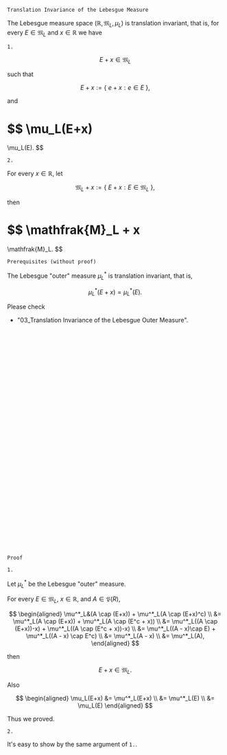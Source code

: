 ```
Translation Invariance of the Lebesgue Measure
```

The Lebesgue measure space $(\mathbb{R}, \mathfrak{M}_L, \mu_L)$ is translation invariant, that is, for every $E \in \mathfrak{M}_L$ and $x\in\mathbb{R}$ we have

`1.`

$$
E + x \in \mathfrak{M}_L
$$

such that

$$
E + x
:=
\{ \ 
    e + x : e \in E
\ \},
$$

and

$$
\mu_L(E+x)
=
\mu_L(E).
$$

`2.`

For every $x \in \mathbb{R}$, let

$$
\mathfrak{M}_L + x
:=
\{ \ 
    E + x : E\in \mathfrak{M}_L    
\ \},
$$

then

$$
\mathfrak{M}_L + x
=
\mathfrak{M}_L.
$$

```
Prerequisites (without proof)
```

The Lebesgue "outer" measure $\mu^*_L$ is translation invariant,
that is,

$$
\mu^*_L(E+x) = \mu^*_L(E).
$$

Please check
- "03_Translation Invariance of the Lebesgue Outer Measure".

<br>
<br>
<br>
<br>
<br>
<br>
<br>
<br>
<br>
<br>
<br>
<br>
<br>
<br>
<br>
<br>
<br>
<br>
<br>
<br>
<br>
<br>
<br>
<br>
<br>
<br>
<br>
<br>
<br>
<br>


```
Proof
```

`1.`

Let $\mu^*_L$ be the Lebesgue "outer" measure.

For every $E\in \mathfrak{M}_L$, $x \in \mathbb{R}$, and $A\in\mathfrak{P}(R)$,

$$
\begin{aligned}
\mu^*_L&(A \cap (E+x))
+
\mu^*_L(A \cap (E+x)^c) \\
&=
\mu^*_L(A \cap (E+x))
+
\mu^*_L(A \cap (E^c + x)) \\
&=
\mu^*_L((A \cap (E+x))-x)
+
\mu^*_L((A \cap (E^c + x))-x) \\
&=
\mu^*_L((A - x)\cap E)
+
\mu^*_L((A - x) \cap E^c) \\
&=
\mu^*_L(A - x) \\
&=
\mu^*_L(A),
\end{aligned}
$$

then

$$
E + x \in \mathfrak{M}_L.
$$

Also

$$
\begin{aligned}
\mu_L(E+x)
&=
\mu^*_L(E+x) \\
&=
\mu^*_L(E) \\
&=
\mu_L(E) 
\end{aligned}
$$

Thus we proved.

`2.`

It's easy to show by the same argument of `1.`.

